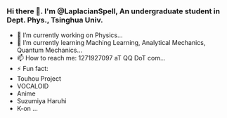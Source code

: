 ### Hi there 👋. I'm @LaplacianSpell, An undergraduate student in Dept. Phys., Tsinghua Univ.

- 🔭 I’m currently working on Physics...
- 🌱 I’m currently learning Maching Learning, Analytical Mechanics, Quantum Mechanics...
- 📫 How to reach me: 1271927097 aT QQ DoT com...
- ⚡ Fun fact: 
 - Touhou Project
 - VOCALOID
 - Anime
  - Suzumiya Haruhi
  - K-on
  ...
